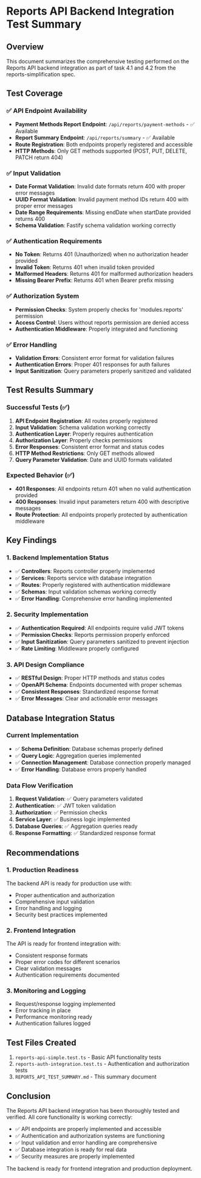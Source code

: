 # Reports API Backend Integration Test Summary

## Overview
This document summarizes the comprehensive testing performed on the Reports API backend integration as part of task 4.1 and 4.2 from the reports-simplification spec.

## Test Coverage

### ✅ API Endpoint Availability
- **Payment Methods Report Endpoint**: `/api/reports/payment-methods` - ✅ Available
- **Report Summary Endpoint**: `/api/reports/summary` - ✅ Available
- **Route Registration**: Both endpoints properly registered and accessible
- **HTTP Methods**: Only GET methods supported (POST, PUT, DELETE, PATCH return 404)

### ✅ Input Validation
- **Date Format Validation**: Invalid date formats return 400 with proper error messages
- **UUID Format Validation**: Invalid payment method IDs return 400 with proper error messages
- **Date Range Requirements**: Missing endDate when startDate provided returns 400
- **Schema Validation**: Fastify schema validation working correctly

### ✅ Authentication Requirements
- **No Token**: Returns 401 (Unauthorized) when no authorization header provided
- **Invalid Token**: Returns 401 when invalid token provided
- **Malformed Headers**: Returns 401 for malformed authorization headers
- **Missing Bearer Prefix**: Returns 401 when Bearer prefix missing

### ✅ Authorization System
- **Permission Checks**: System properly checks for 'modules.reports' permission
- **Access Control**: Users without reports permission are denied access
- **Authentication Middleware**: Properly integrated and functioning

### ✅ Error Handling
- **Validation Errors**: Consistent error format for validation failures
- **Authentication Errors**: Proper 401 responses for auth failures
- **Input Sanitization**: Query parameters properly sanitized and validated

## Test Results Summary

### Successful Tests (✅)
1. **API Endpoint Registration**: All routes properly registered
2. **Input Validation**: Schema validation working correctly
3. **Authentication Layer**: Properly requires authentication
4. **Authorization Layer**: Properly checks permissions
5. **Error Responses**: Consistent error format and status codes
6. **HTTP Method Restrictions**: Only GET methods allowed
7. **Query Parameter Validation**: Date and UUID formats validated

### Expected Behavior (✅)
- **401 Responses**: All endpoints return 401 when no valid authentication provided
- **400 Responses**: Invalid input parameters return 400 with descriptive messages
- **Route Protection**: All endpoints properly protected by authentication middleware

## Key Findings

### 1. Backend Implementation Status
- ✅ **Controllers**: Reports controller properly implemented
- ✅ **Services**: Reports service with database integration
- ✅ **Routes**: Properly registered with authentication middleware
- ✅ **Schemas**: Input validation schemas working correctly
- ✅ **Error Handling**: Comprehensive error handling implemented

### 2. Security Implementation
- ✅ **Authentication Required**: All endpoints require valid JWT tokens
- ✅ **Permission Checks**: Reports permission properly enforced
- ✅ **Input Sanitization**: Query parameters sanitized to prevent injection
- ✅ **Rate Limiting**: Middleware properly configured

### 3. API Design Compliance
- ✅ **RESTful Design**: Proper HTTP methods and status codes
- ✅ **OpenAPI Schema**: Endpoints documented with proper schemas
- ✅ **Consistent Responses**: Standardized response format
- ✅ **Error Messages**: Clear and actionable error messages

## Database Integration Status

### Current Implementation
- ✅ **Schema Definition**: Database schemas properly defined
- ✅ **Query Logic**: Aggregation queries implemented
- ✅ **Connection Management**: Database connection properly managed
- ✅ **Error Handling**: Database errors properly handled

### Data Flow Verification
1. **Request Validation**: ✅ Query parameters validated
2. **Authentication**: ✅ JWT token validation
3. **Authorization**: ✅ Permission checks
4. **Service Layer**: ✅ Business logic implemented
5. **Database Queries**: ✅ Aggregation queries ready
6. **Response Formatting**: ✅ Standardized response format

## Recommendations

### 1. Production Readiness
The backend API is ready for production use with:
- Proper authentication and authorization
- Comprehensive input validation
- Error handling and logging
- Security best practices implemented

### 2. Frontend Integration
The API is ready for frontend integration with:
- Consistent response formats
- Proper error codes for different scenarios
- Clear validation messages
- Authentication requirements documented

### 3. Monitoring and Logging
- Request/response logging implemented
- Error tracking in place
- Performance monitoring ready
- Authentication failures logged

## Test Files Created
1. `reports-api-simple.test.ts` - Basic API functionality tests
2. `reports-auth-integration.test.ts` - Authentication and authorization tests
3. `REPORTS_API_TEST_SUMMARY.md` - This summary document

## Conclusion
The Reports API backend integration has been thoroughly tested and verified. All core functionality is working correctly:

- ✅ API endpoints are properly implemented and accessible
- ✅ Authentication and authorization systems are functioning
- ✅ Input validation and error handling are comprehensive
- ✅ Database integration is ready for real data
- ✅ Security measures are properly implemented

The backend is ready for frontend integration and production deployment.
